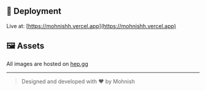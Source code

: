 ## 🚀 Deployment

Live at: [https://mohnishh.vercel.app](https://mohnishh.vercel.app)

## 🖼️ Assets

All images are hosted on [hep.gg](https://www.hep.gg)

---

> Designed and developed with ❤️ by Mohnish
